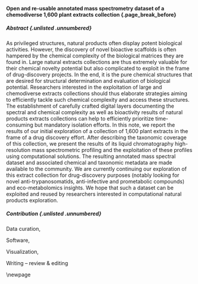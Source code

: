 #### Open and re-usable annotated mass spectrometry dataset of a chemodiverse 1,600 plant extracts collection {.page_break_before}

##### Abstract {.unlisted .unnumbered}

As privileged structures, natural products often display potent biological activities.
However, the discovery of novel bioactive scaffolds is often hampered by the chemical complexity of the biological matrices they are found in.
Large natural extracts collections are thus extremely valuable for their chemical novelty potential but also complicated to exploit in the frame of drug-discovery projects.
In the end, it is the pure chemical structures that are desired for structural determination and evaluation of biological potential.
Researchers interested in the exploitation of large and chemodiverse extracts collections should thus elaborate strategies aiming to efficiently tackle such chemical complexity and access these structures.
The establishment of carefully crafted digital layers documenting the spectral and chemical complexity as well as bioactivity results of natural products extracts collections can help to efficiently prioritize time-consuming but mandatory isolation efforts.
In this note, we report the results of our initial exploration of a collection of 1,600 plant extracts in the frame of a drug discovery effort.
After describing the taxonomic coverage of this collection, we present the results of its liquid chromatography high-resolution mass spectrometric profiling and the exploitation of these profiles using computational solutions.
The resulting annotated mass spectral dataset and associated chemical and taxonomic metadata are made available to the community.
We are currently continuing our exploration of this extract collection for drug-discovery purposes (notably looking for novel anti-trypanosomatids, anti-infective and prometabolic compounds) and eco-metabolomics insights.
We hope that such a dataset can be exploited and reused by researchers interested in computational natural products exploration.

##### Contribution {.unlisted .unnumbered}

<!-- Conceptualization, -->
Data curation,
<!-- Formal Analysis, -->
<!-- Funding acquisition, -->
<!-- Investigation, -->
<!-- Methodology, -->
<!-- Project administration, -->
<!-- Resources, -->
Software,
<!-- Supervision, -->
<!-- Validation, -->
Visualization,
<!-- Writing – original draft, -->
Writing – review & editing

\newpage